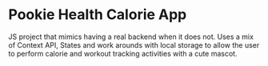 # Pookie Health Calorie App

JS project that mimics having a real backend when it does not. Uses a mix of Context API, States and work arounds with local storage to allow the user to perform calorie and workout tracking activities with a cute mascot.

 